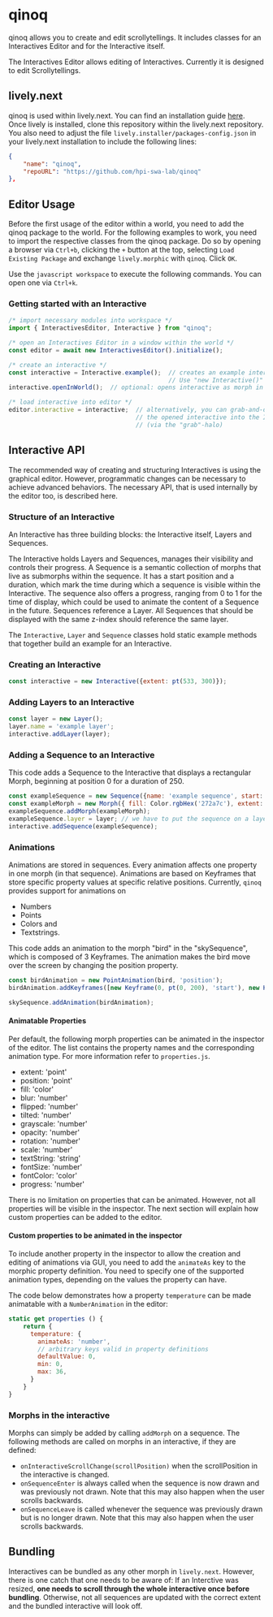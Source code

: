 # qinoq

qinoq allows you to create and edit scrollytellings. It includes classes for an Interactives Editor and for the Interactive itself.

The Interactives Editor allows editing of Interactives. Currently it is designed to edit Scrollytellings.

## lively.next

qinoq is used within lively.next. You can find an installation guide [here](https://github.com/LivelyKernel/lively.next#Installation-and-Setup).
Once lively is installed, clone this repository within the lively.next repository.
You also need to adjust the file `lively.installer/packages-config.json` in your lively.next installation to include the following lines:

```json
{
    "name": "qinoq",
    "repoURL": "https://github.com/hpi-swa-lab/qinoq"
},
```

## Editor Usage

Before the first usage of the editor within a world, you need to add the qinoq package to the world.
For the following examples to work, you need to import the respective classes from the qinoq package. Do so by opening a browser via `Ctrl+b`, clicking the `+` button at the top, selecting `Load Existing Package` and exchange `lively.morphic` with `qinoq`. Click `OK`.

Use the `javascript workspace` to execute the following commands. You can open one via `Ctrl+k`.

### Getting started with an Interactive

```js
/* import necessary modules into workspace */
import { InteractivesEditor, Interactive } from "qinoq";

/* open an Interactives Editor in a window within the world */
const editor = await new InteractivesEditor().initialize();

/* create an interactive */
const interactive = Interactive.example();  // creates an example interactive
                                            // Use "new Interactive()" to create an empty Interactive
interactive.openInWorld();  // optional: opens interactive as morph in the world

/* load interactive into editor */
editor.interactive = interactive;  // alternatively, you can grab-and-drop
                                   // the opened interactive into the Interactive Holder of the editor
                                   // (via the "grab"-halo)
```

## Interactive API

The recommended way of creating and structuring Interactives is using the graphical editor.
However, programmatic changes can be necessary to achieve advanced behaviors.
The necessary API, that is used internally by the editor too, is described here.

### Structure of an Interactive

An Interactive has three building blocks: the Interactive itself, Layers and Sequences.

The Interactive holds Layers and Sequences, manages their visibility and controls their progress.
A Sequence is a semantic collection of morphs that live as submorphs within the sequence. It has a start position and a duration, which mark the time during which a sequence is visible within the Interactive. The sequence also offers a progress, ranging from 0 to 1 for the time of display, which could be used to animate the content of a Sequence in the future.
Sequences reference a Layer. All Sequences that should be displayed with the same z-index should reference the same layer.

The `Interactive`, `Layer` and `Sequence` classes hold static example methods that together build an example for an Interactive.

### Creating an Interactive

```js
const interactive = new Interactive({extent: pt(533, 300)});
```

### Adding Layers to an Interactive

```js
const layer = new Layer();
layer.name = 'example layer';
interactive.addLayer(layer);
```

### Adding a Sequence to an Interactive

This code adds a Sequence to the Interactive that displays a rectangular Morph, beginning at position 0 for a duration of 250.

```js
const exampleSequence = new Sequence({name: 'example sequence', start: 0, duration: 500});
const exampleMorph = new Morph({ fill: Color.rgbHex('272a7c'), extent: pt(400, 300) });
exampleSequence.addMorph(exampleMorph);
exampleSequence.layer = layer; // we have to put the sequence on a layer in the interactive
interactive.addSequence(exampleSequence);
```

### Animations

Animations are stored in sequences. Every animation affects one property in one morph (in that sequence).
Animations are based on Keyframes that store specific property values at specific relative positions.
Currently, `qinoq` provides support for animations on

- Numbers
- Points
- Colors and
- Textstrings.

This code adds an animation to the morph "bird" in the "skySequence", which is composed of 3 Keyframes. The animation makes the bird move over the screen by changing the position property.

```js
const birdAnimation = new PointAnimation(bird, 'position');
birdAnimation.addKeyframes([new Keyframe(0, pt(0, 200), 'start'), new Keyframe(0.5, pt(200, 300)), new Keyframe(1, pt(400, 0), 'end')]); // Keyframes are created; Naming the keyframe is optional

skySequence.addAnimation(birdAnimation);
```

#### Animatable Properties

Per default, the following morph properties can be animated in the inspector of the editor. The list contains the property names and the corresponding animation type.
For more information refer to `properties.js`.

- extent: 'point'
- position: 'point'
- fill: 'color'
- blur: 'number'
- flipped: 'number'
- tilted: 'number'
- grayscale: 'number'
- opacity: 'number'
- rotation: 'number'
- scale: 'number'
- textString: 'string'
- fontSize: 'number'
- fontColor: 'color'
- progress: 'number'

There is no limitation on properties that can be animated. However, not all properties will be visible in the inspector.
The next section will explain how custom properties can be added to the editor.

#### Custom properties to be animated in the inspector

To include another property in the inspector to allow the creation and editing of animations via GUI, you need to add the `animateAs` key to the morphic property definition.
You need to specify one of the supported animation types, depending on the values the property can have.

The code below demonstrates how a property `temperature` can be made animatable with a `NumberAnimation` in the editor:

```js
static get properties () {
    return {
      temperature: {
        animateAs: 'number',
        // arbitrary keys valid in property definitions
        defaultValue: 0,
        min: 0,
        max: 36,
      }
    }
}
```

### Morphs in the interactive

Morphs can simply be added by calling `addMorph` on a sequence. The following methods are called on morphs in an interactive, if they are defined:

- `onInteractiveScrollChange(scrollPosition)` when the scrollPosition in the interactive is changed.
- `onSequenceEnter` is always called when the sequence is now drawn and was previously not drawn. Note that this may also happen when the user scrolls backwards.
- `onSequenceLeave` is called whenever the sequence was previously drawn but is no longer drawn. Note that this may also happen when the user scrolls backwards.

## Bundling

Interactives can be bundled as any other morph in `lively.next`. However, there is one catch that one needs to be aware of:
If an Interctive was resized, **one needs to scroll through the whole interactive once before bundling**.
Otherwise, not all sequences are updated with the correct extent and the bundled interactive will look off.